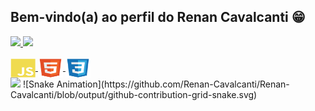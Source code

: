 ## Bem-vindo(a) ao perfil do Renan Cavalcanti 😁

 <div>
   <a href="https://github.com/Renan-Cavalcanti">
   <img height="180em" src="https://github-readme-stats.vercel.app/api?username=Renan-Cavalcanti&show_icons=true&theme=tokyonight&include_all_commits=true&count_private=true"/>
   <img height="180em" src="https://github-readme-stats.vercel.app/api/top-langs/?username=Renan-Cavalcanti&layout=compact&langs_count=6&theme=tokyonight"/>

</div>
<div style="display: inline_block"><br>
  <img align="center" alt="Js" height="30" width="40" src="https://raw.githubusercontent.com/devicons/devicon/master/icons/javascript/javascript-plain.svg">
  <img align="center" alt="HTML" height="30" width="40" src="https://raw.githubusercontent.com/devicons/devicon/master/icons/html5/html5-original.svg">
  <img align="center" alt="CSS" height="30" width="40" src="https://raw.githubusercontent.com/devicons/devicon/master/icons/css3/css3-original.svg">
</div>
 
<div>
  <a href = "mailto:renan.rocha.cavalcanti@gmail.com"><img src="https://img.shields.io/badge/-Gmail-%23333?style=for-the-badge&logo=gmail&logoColor=white" target="_blank"></a>
  ![Snake Animation](https://github.com/Renan-Cavalcanti/Renan-Cavalcanti/blob/output/github-contribution-grid-snake.svg)

</div>
